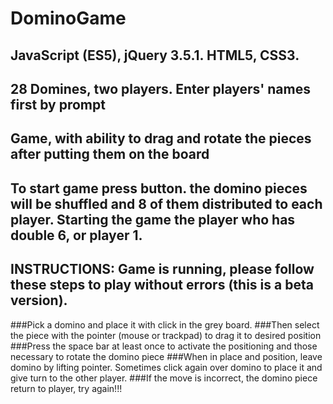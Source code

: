# DominoGame

## JavaScript (ES5), jQuery 3.5.1. HTML5, CSS3.

## 28 Domines, two players. Enter players' names first by prompt

## Game, with ability to drag and rotate the pieces after putting them on the board

## To start game press button. the domino pieces will be shuffled and 8 of them distributed to each player. Starting the game the player who has double 6, or player 1.

##   INSTRUCTIONS: Game is running, please follow these steps to play without errors (this is a beta version).
###Pick a domino and place it with click in the grey board.
###Then select the piece with the pointer (mouse or trackpad) to drag it to desired position
###Press the space bar at least once to activate the positioning and those necessary to rotate the domino piece
###When in place and position, leave domino by lifting pointer. Sometimes click again over domino to place it and give turn to the other player.
###If the move is incorrect, the domino piece return to player, try again!!!

